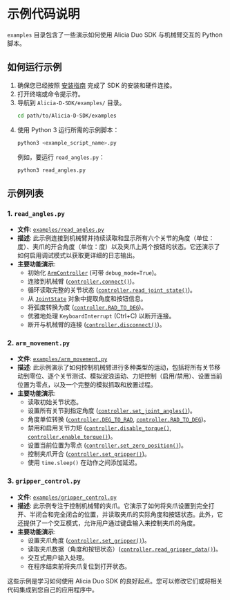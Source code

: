 # 示例代码说明

`examples` 目录包含了一些演示如何使用 Alicia Duo SDK 与机械臂交互的 Python 脚本。

## 如何运行示例

1.  确保您已经按照 [安装指南](installation.md) 完成了 SDK 的安装和硬件连接。
2.  打开终端或命令提示符。
3.  导航到 `Alicia-D-SDK/examples/` 目录。
    ```bash
    cd path/to/Alicia-D-SDK/examples
    ```
4.  使用 Python 3 运行所需的示例脚本：
    ```bash
    python3 <example_script_name>.py
    ```
    例如，要运行 `read_angles.py`：
    ```bash
    python3 read_angles.py
    ```

## 示例列表

### 1. `read_angles.py`

*   **文件**: [`examples/read_angles.py`](../examples/read_angles.py)
*   **描述**: 此示例连接到机械臂并持续读取和显示所有六个关节的角度（单位：度）、夹爪的开合角度（单位：度）以及夹爪上两个按钮的状态。它还演示了如何启用调试模式以获取更详细的日志输出。
*   **主要功能演示**:
    *   初始化 [`ArmController`](../alicia_duo_sdk/controller.py#L13) (可带 `debug_mode=True`)。
    *   连接到机械臂 ([`controller.connect()`](../alicia_duo_sdk/controller.py#L55))。
    *   循环读取完整的关节状态 ([`controller.read_joint_state()`](../alicia_duo_sdk/controller.py#L103))。
    *   从 [`JointState`](../alicia_duo_sdk/data_parser.py#L11) 对象中提取角度和按钮信息。
    *   将弧度转换为度 ([`controller.RAD_TO_DEG`](../alicia_duo_sdk/controller.py#L17))。
    *   优雅地处理 `KeyboardInterrupt` (Ctrl+C) 以断开连接。
    *   断开与机械臂的连接 ([`controller.disconnect()`](../alicia_duo_sdk/controller.py#L63))。

### 2. `arm_movement.py`

*   **文件**: [`examples/arm_movement.py`](../examples/arm_movement.py)
*   **描述**: 此示例演示了如何控制机械臂进行多种类型的运动，包括将所有关节移动到零位、逐个关节测试、模拟波浪运动、力矩控制（启用/禁用）、设置当前位置为零点，以及一个完整的模拟抓取和放置过程。
*   **主要功能演示**:
    *   读取初始关节状态。
    *   设置所有关节到指定角度 ([`controller.set_joint_angles()`](../alicia_duo_sdk/controller.py#L115))。
    *   角度单位转换 ([`controller.DEG_TO_RAD`](../alicia_duo_sdk/controller.py#L16), [`controller.RAD_TO_DEG`](../alicia_duo_sdk/controller.py#L17))。
    *   禁用和启用关节力矩 ([`controller.disable_torque()`](../alicia_duo_sdk/controller.py#L183), [`controller.enable_torque()`](../alicia_duo_sdk/controller.py#L173))。
    *   设置当前位置为零点 ([`controller.set_zero_position()`](../alicia_duo_sdk/controller.py#L163))。
    *   控制夹爪开合 ([`controller.set_gripper()`](../alicia_duo_sdk/controller.py#L150))。
    *   使用 `time.sleep()` 在动作之间添加延迟。

### 3. `gripper_control.py`

*   **文件**: [`examples/gripper_control.py`](../examples/gripper_control.py)
*   **描述**: 此示例专注于控制机械臂的夹爪。它演示了如何将夹爪设置到完全打开、半闭合和完全闭合的位置，并读取夹爪的实际角度和按钮状态。此外，它还提供了一个交互模式，允许用户通过键盘输入来控制夹爪的角度。
*   **主要功能演示**:
    *   设置夹爪角度 ([`controller.set_gripper()`](../alicia_duo_sdk/controller.py#L150))。
    *   读取夹爪数据（角度和按钮状态）([`controller.read_gripper_data()`](../alicia_duo_sdk/controller.py#L83))。
    *   交互式用户输入处理。
    *   在程序结束前将夹爪复位到打开状态。

这些示例是学习如何使用 Alicia Duo SDK 的良好起点。您可以修改它们或将相关代码集成到您自己的应用程序中。
